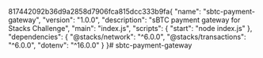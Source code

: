817442092b36d9a2858d7906fca815dcc333b9fa{
  "name": "sbtc-payment-gateway",
  "version": "1.0.0",
  "description": "sBTC payment gateway for Stacks Challenge",
  "main": "index.js",
  "scripts": {
    "start": "node index.js"
  },
  "dependencies": {
    "@stacks/network": "^6.0.0",
    "@stacks/transactions": "^6.0.0",
    "dotenv": "^16.0.0"
  }
}# sbtc-payment-gateway
